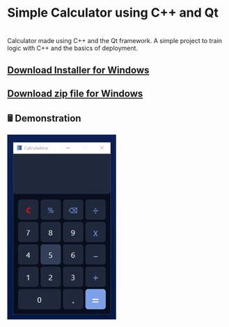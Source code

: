 # Simple Calculator using C++ and Qt <h1>
Calculator made using C++ and the Qt framework. A simple project to train logic with C++ and the basics of deployment.

[Download Installer for Windows](https://t.ly/qwDlF)
---
[Download zip file for Windows](https://t.ly/9pDlJ)
---
## 🖩 **Demonstration**
![teste](resource/demo.gif)
